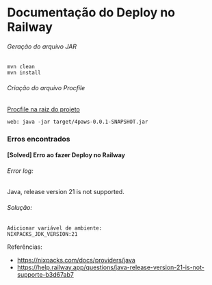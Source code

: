 # Documentação do Deploy no Railway

###### Geração do arquivo JAR
```shell
mvn clean
mvn install
```

###### Criação do arquivo Procfile
[Procfile na raiz do projeto](../Procfile)
```text
web: java -jar target/4paws-0.0.1-SNAPSHOT.jar
```

### Erros encontrados

#### [Solved] Erro ao fazer Deploy no Railway

###### Error log:
Java, release version 21 is not supported.

###### Solução:

```text
Adicionar variável de ambiente:
NIXPACKS_JDK_VERSION:21
```

Referências:

- https://nixpacks.com/docs/providers/java
- https://help.railway.app/questions/java-release-version-21-is-not-supporte-b3d67ab7

